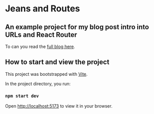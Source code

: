 # Jeans and Routes
## An example project for my blog post intro into URLs and React Router

To can you read the [full blog here](https://blog.alexanderkaran.com/urls-routes-and-react-router).
## How to start and view the project

This project was bootstrapped with [Vite](https://vitejs.dev).

In the project directory, you run:
### `npm start dev`

Open [http://localhost:5173](http://localhost:5173) to view it in your browser.
